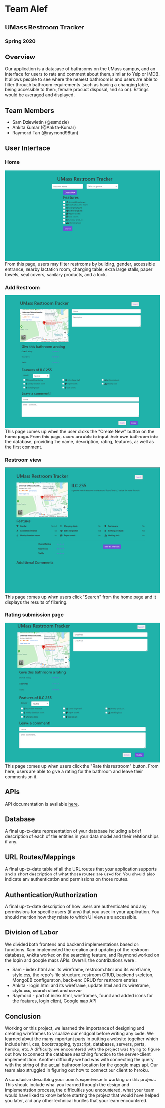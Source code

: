 # Team Alef

## UMass Restroom Tracker
### Spring 2020

## Overview 
Our application is a database of bathrooms on the UMass campus, and an interface for users to rate and comment about them, similar to Yelp or IMDB. It allows people to see where the nearest bathroom is and users are able to filter through bathroom requirements (such as having a changing table, being accessible to them, female product disposal, and so on). Ratings would be averaged and displayed.

## Team Members
* Sam Dziewietin (@samdzie)
* Ankita Kumar (@Ankita-Kumar)
* Raymond Tan (@raymond98tan)

## User Interface
### Home
![home page ui](ui/homepage.png)
From this page, users may filter restrooms by building, gender, accessible entrance, nearby lactation room, changing table, extra large stalls, paper towels, seat covers, sanitary products, and a lock.
### Add Restroom
![restroom rate and comment](ui/add_bathroom.png)
This page comes up when the user clicks the "Create New" button on the home page. From this page, users are able to input their own bathroom into the database, providing the name, description, rating, features, as well as the first comment.
### Restroom view
![restroom view ui](ui/search_results.png)
This page comes up when users click "Search" from the home page and it displays the results of filtering.
### Rating submission page
![rating submission ui](ui/restroom_rate.png)
This page comes up when users click the "Rate this restroom" button. From here, users are able to give a rating for the bathroom and leave their comments on it.

## APIs
API documentation is available [here](https://docs.google.com/document/d/1c31cUi0dC66n8w7lVmq3Tw-KCG-3hsgRvamOfF9ZKB4/edit?usp=sharing).

## Database
A final up-to-date representation of your database including a brief description of each of the entities in your data model and their relationships if any.

## URL Routes/Mappings
A final up-to-date table of all the URL routes that your application supports and a short description of what those routes are used for. You should also indicate any authentication and permissions on those routes.

## Authentication/Authorization
A final up-to-date description of how users are authenticated and any permissions for specific users (if any) that you used in your application. You should mention how they relate to which UI views are accessible.

## Division of Labor
We divided both frontend and backend implementations based on functions. Sam implemented the creation and updating of the restroom database, Ankita worked on the searching feature, and Raymond worked on the login and google maps APIs. Overall, the contributions were :
* Sam - index.html and its wireframe, restroom.html and its wireframe, style.css, the repo's file structure, restroom CRUD, backend skeleton, MongoDB configuration, back-end CRUD for restroom entries
* Ankita - login.html and its wireframe, update.html and its wireframe, style.css, search client and server
* Raymond - part of index.html, wireframes, found and added icons for the features, login client, Google map API

## Conclusion
Working on this project, we learned the importance of designing and creating wireframes to visualize our endgoal before writing any code. We learned about the many important parts in putting a website together which include html, css, bootstrapping, typscript, databases, servers, ports, heroku, etc. A difficulty we encountered with the project was trying to figure out how to connect the database searching function to the server-client implementation. Another difficulty we had was with connecting the query with the string of the actual bathroom location for the google maps api. Our team also struggled in figuring out how to connect our client to heroku.

A conclusion describing your team’s experience in working on this project. This should include what you learned through the design and implementation process, the difficulties you encountered, what your team would have liked to know before starting the project that would have helped you later, and any other technical hurdles that your team encountered.